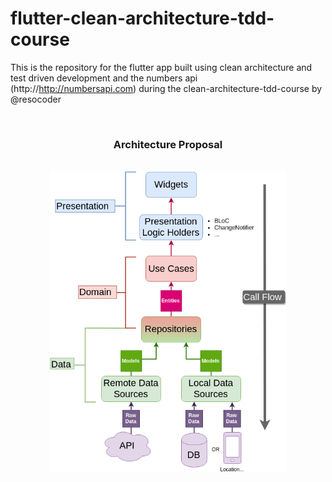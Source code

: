 # flutter-clean-architecture-tdd-course
This is the repository for the flutter app built using clean architecture and test driven development and the numbers api (http://http://numbersapi.com) during the clean-architecture-tdd-course by @resocoder


<br />

<h3 align="center">Architecture Proposal</h3>

<br />

<img src="./clean_architecture_tdd_course/architecture-proposal.png" style="display: block; margin-left: auto; margin-right: auto; width: 75%;"/>

<br />
<br />

